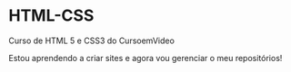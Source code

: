 # HTML-CSS
 Curso de HTML 5 e  CSS3 do CursoemVideo

Estou aprendendo a criar sites e agora vou gerenciar o meu repositórios!
